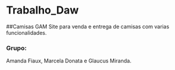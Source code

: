 # Trabalho_Daw
##Camisas GAM
Site para venda e entrega de camisas com varias funcionalidades.
### Grupo:
Amanda Fiaux, Marcela Donata e Glaucus Miranda.
